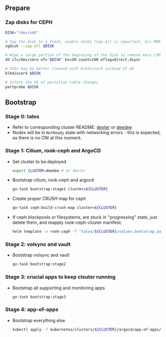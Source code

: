 ## Prepare

### Zap disks for CEPH

```bash
DISK="/dev/sdX"

# Zap the disk to a fresh, usable state (zap-all is important, b/c MBR has to be clean)
sgdisk --zap-all $DISK

# Wipe a large portion of the beginning of the disk to remove more LVM metadata that may be present
dd if=/dev/zero of="$DISK" bs=1M count=100 oflag=direct,dsync

# SSDs may be better cleaned with blkdiscard instead of dd
blkdiscard $DISK

# Inform the OS of partition table changes
partprobe $DISK
```

## Bootstrap

### Stage 0: talos

- Refer to corresponding cluster README: [dexter](../talos/dexter/README.md) or [deedee](../talos/deedee/README.md)
- Nodes will be in `NotReady` state with networking errors - this is expected, as there is no CNI at this moment.

### Stage 1: Cilium, rook-ceph and ArgoCD

- Set cluster to be deployed

    ```bash
    export CLUSTER=deedee # or dexter
    ```

- Bootstrap cilium, rook-ceph and argocd

    ```bash
    go-task bootstrap:stage1 cluster=${CLUSTER}
    ```

- Create proper CRUSH map for ceph

    ```bash
    go-task ceph:build-crush-map cluster=${CLUSTER}
    ```

- If ceph blockpools or filesystems, are stuck in "progressing" state, just delete them, and reapply rook-ceph-cluster manifest:

    ```bash
    helm template -n rook-ceph -f "talos/${CLUSTER}/values.bootstrap.yaml" rook-ceph-cluster kubernetes/apps/rook-ceph/rook-ceph-cluster/ | kubectl apply -n rook-ceph -f -
    ```

### Stage 2: volsync and vault

- Bootstrap volsync and vault

    ```bash
    go-task bootstrap:stage2
    ```

### Stage 3: crucial apps to keep clsuter running

- Bootstrap all supporting and monitoring apps

    ```bash
    go-task bootstrap:stage3
    ```

### Stage 4: app-of-apps

- Bootstrap everything else

    ```bash
    kubectl apply -f kubernetes/clusters/${CLUSTER}/argocd/app-of-apps/application.yaml
    ```
